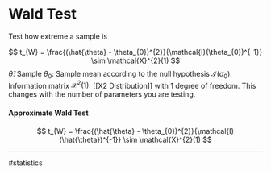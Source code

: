 # Wald Test
Test how extreme a sample is

$$
t_{W} = \frac{(\hat{\theta} - \theta_{0})^{2}}{\mathcal{I}(\theta_{0})^{-1}} \sim \mathcal{X}^{2}(1)
$$
$\hat{\theta}$: Sample
$\theta_{0}$: Sample mean according to the null hypothesis
$\mathcal{I}(\sigma_{0})$: Information matrix
$\mathcal{X}^{2}(1)$: [[X2 Distribution]] with $1$ degree of freedom. This changes with the number of parameters you are testing.

#### Approximate Wald Test
$$
t_{W} = \frac{(\hat{\theta} - \theta_{0})^{2}}{\mathcal{I}(\hat{\theta})^{-1}} \sim \mathcal{X}^{2}(1)
$$


---
#statistics